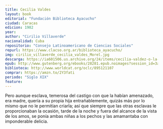 ```yaml
---
title: Cecilia Valdes
layout: book
editorial: "Fundación Biblioteca Ayacucho"
ciudad: Caracas
edicion: 1982
year: 
author: "Cirilio Villaverde"
nacionalidad: Cuba
repositorio: "Consejo Latinoamericano de Ciencias Sociales"
repurl: https://www.clacso.org.ar/biblioteca_ayacucho/
img: cirilio_villaverde_cecilia_valdes_Morel.jpg
descarga: https://ia601506.us.archive.org/24/items/cecilia-valdez-o-la-loma-del-angel/Cecilia_Valdez_o_la_Loma_del_Angel.pdf
epub: http://www.gutenberg.org/ebooks/28281.epub.noimages?session_id=3a751db8ddb3256a7ea4804c2d31cd25b35c0ac4
biblioteca: http://www.worldcat.org/oclc/895121107
comprar: https://amzn.to/2Y3fati
periodo: "Siglo XIX"
feature: 
---
```

 

Pero aunque esclava, temerosa del castigo con que la habían amenazado, era madre, quería a su propia hija entrañablemente, quizás más por lo mismo que no le permitían criarla; así que siempre que las otras esclavas le proporcionaban la ocasión, tarde de la noche y fuera del alcance de la vista de los amos, se ponía ambas niñas a los pechos y las amamantaba con imponderable delicia.
